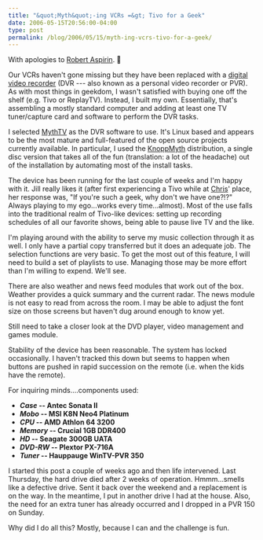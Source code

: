 ```yaml
---
title: "&quot;Myth&quot;-ing VCRs =&gt; Tivo for a Geek"
date: 2006-05-15T20:56:00-04:00
type: post
permalink: /blog/2006/05/15/myth-ing-vcrs-tivo-for-a-geek/
---
```

With apologies to [Robert Aspirin](https://en.wikipedia.org/wiki/Robert_Asprin). 🙂

Our VCRs haven't gone missing but they have been replaced with a [digital video recorder](https://en.wikipedia.org/wiki/Digital_video_recorder) (DVR --- also known as a personal video recorder or PVR). As with most things in geekdom, I wasn't satisfied with buying one off the shelf (e.g. Tivo or ReplayTV). Instead, I built my own. Essentially, that's assembling a mostly standard computer and adding at least one TV tuner/capture card and software to perform the DVR tasks.

I selected [MythTV](https://www.mythtv.org/) as the DVR software to use. It's Linux based and appears to be the most mature and full-featured of the open source projects currently available. In particular, I used the [KnoppMyth](https://mysettopbox.tv/knoppmyth.html) distribution, a single disc version that takes all of the fun (translation: a lot of the headache) out of the installation by automating most of the install tasks.

The device has been running for the last couple of weeks and I'm happy with it. Jill really likes it (after first experiencing a Tivo while at [Chris](https://www.chrisbrooks.org/)' place, her response was, "If you're such a geek, why don't we have one?!?" Always playing to my ego...works every time...almost). Most of the use falls into the traditional realm of Tivo-like devices: setting up recording schedules of all our favorite shows, being able to pause live TV and the like.

I'm playing around with the ability to serve my music collection through it as well. I only have a partial copy transferred but it does an adequate job. The selection functions are very basic. To get the most out of this feature, I will need to build a set of playlists to use. Managing those may be more effort than I'm willing to expend. We'll see.

There are also weather and news feed modules that work out of the box. Weather provides a quick summary and the current radar. The news module is not easy to read from across the room. I may be able to adjust the font size on those screens but haven't dug around enough to know yet.

Still need to take a closer look at the DVD player, video management and games module.

Stability of the device has been reasonable. The system has locked occasionally. I haven't tracked this down but seems to happen when buttons are pushed in rapid succession on the remote (i.e. when the kids have the remote).

For inquiring minds....components used:

<ul style="font-weight: bold;">
  <li>
    <span style="font-style: italic;">Case </span>-- Antec Sonata II
  </li>
  <li>
    <span style="font-style: italic;">Mobo </span>-- MSI K8N Neo4 Platinum
  </li>
  <li>
    <span style="font-style: italic;">CPU </span>-- AMD Athlon 64 3200
  </li>
  <li>
    <span style="font-style: italic;">Memory </span>-- Crucial 1GB DDR400
  </li>
  <li>
    <span style="font-style: italic;">HD </span>-- Seagate 300GB UATA
  </li>
  <li>
    <span style="font-style: italic;">DVD-RW</span> -- Plextor PX-716A
  </li>
  <li>
    <span style="font-style: italic;">Tuner </span>-- Hauppauge WinTV-PVR 350
  </li>
</ul>

I started this post a couple of weeks ago and then life intervened. Last Thursday, the hard drive died after 2 weeks of operation. Hmmm...smells like a defective drive. Sent it back over the weekend and a replacement is on the way. In the meantime, I put in another drive I had at the house. Also, the need for an extra tuner has already occurred and I dropped in a PVR 150 on Sunday.

Why did I do all this? Mostly, because I can and the challenge is fun.
